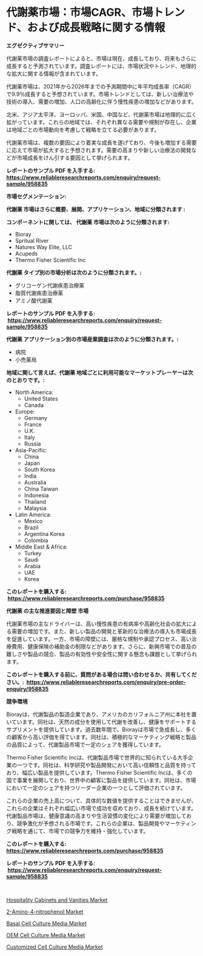 <p><h1>代謝薬市場：市場CAGR、市場トレンド、および成長戦略に関する情報</h1></p><p><strong>エグゼクティブサマリー</strong></p>
<p><p>代謝薬市場の調査レポートによると、市場は現在、成長しており、将来もさらに成長すると予測されています。調査レポートには、市場状況やトレンド、地理的な拡大に関する情報が含まれています。</p><p>代謝薬市場は、2021年から2026年までの予測期間中に年平均成長率（CAGR）で9.9％成長すると予想されています。市場トレンドとしては、新しい治療法や技術の導入、需要の増加、人口の高齢化に伴う慢性疾患の増加などがあります。</p><p>北米、アジア太平洋、ヨーロッパ、米国、中国など、代謝薬市場は地理的に広く拡がっています。これらの地域では、それぞれ異なる需要や規制が存在し、企業は地域ごとの市場動向を考慮して戦略を立てる必要があります。</p><p>代謝薬市場は、複数の要因により着実な成長を遂げており、今後も増加する需要に応えて市場が拡大すると予想されます。需要の高まりや新しい治療法の開発などが市場成長をけん引する要因として挙げられます。</p></p>
<p><strong>レポートのサンプル PDF を入手する: <a href="https://www.reliableresearchreports.com/enquiry/request-sample/958835">https://www.reliableresearchreports.com/enquiry/request-sample/958835</a></strong></p>
<p><strong>市場セグメンテーション:</strong></p>
<p><strong> 代謝薬 市場はさらに概要、展開、アプリケーション、地域に分類されます :</strong></p>
<p><strong>コンポーネントに関しては、 代謝薬 市場は次のように分類されます: &nbsp;</strong></p>
<p><ul><li>Bioray</li><li>Spritual River</li><li>Natures Way Elite, LLC</li><li>Acupeds</li><li>Thermo Fisher Scientific Inc</li></ul></p>
<p><strong> 代謝薬 タイプ別の市場分析は次のように分類されます。:</strong></p>
<p><ul><li>グリコーゲン代謝疾患治療薬</li><li>脂質代謝疾患治療薬</li><li>アミノ酸代謝薬</li></ul></p>
<p><strong>レポートのサンプル PDF を入手する: &nbsp;<a href="https://www.reliableresearchreports.com/enquiry/request-sample/958835">https://www.reliableresearchreports.com/enquiry/request-sample/958835</a></strong></p>
<p><strong> 代謝薬 アプリケーション別の市場産業調査は次のように分類されます。:</strong></p>
<p><ul><li>病院</li><li>小売薬局</li></ul></p>
<p><strong>地域に関して言えば、代謝薬 地域ごとに利用可能なマーケットプレーヤーは次のとおりです。:</strong></p>
<p><ul>
    <li>
        North America:
        <ul>
            <li>United States</li>
            <li>Canada</li>
        </ul>
    </li>
    <li>
        Europe:
        <ul>
            <li>Germany</li>
            <li>France</li>
            <li>U.K.</li>
            <li>Italy</li>
            <li>Russia</li>
        </ul>
    </li>
    <li>
        Asia-Pacific:
        <ul>
            <li>China</li>
            <li>Japan</li>
            <li>South Korea</li>
            <li>India</li>
            <li>Australia</li>
            <li>China Taiwan</li>
            <li>Indonesia</li>
            <li>Thailand</li>
            <li>Malaysia</li>
        </ul>
    </li>
    <li>
        Latin America:
        <ul>
            <li>Mexico</li>
            <li>Brazil</li>
            <li>Argentina Korea</li>
            <li>Colombia</li>
        </ul>
    </li>
    <li>
        Middle East & Africa:
        <ul>
            <li>Turkey</li>
            <li>Saudi</li>
            <li>Arabia</li>
            <li>UAE</li>
            <li>Korea</li>
        </ul>
    </li>
    </ul></p>
<p><strong>このレポートを購入する: &nbsp;<a href="https://www.reliableresearchreports.com/purchase/958835">https://www.reliableresearchreports.com/purchase/958835</a></strong></p>
<p><strong>代謝薬 の主な推進要因と障壁 市場</strong></p>
<p><p>代謝薬市場の主なドライバーは、高い慢性疾患の有病率や高齢化社会の拡大による需要の増加です。また、新しい製品の開発と革新的な治療法の導入も市場成長を促進しています。一方、市場の障壁には、厳格な規制や承認プロセス、高い治療費用、健康保険の補助金の制限などがあります。さらに、新興市場での普及の難しさや製品の競合、製品の有効性や安全性に関する懸念も課題として挙げられます。</p></p>
<p><strong>このレポートを購入する前に、質問がある場合は問い合わせるか、共有してください。:&nbsp; <a href="https://www.reliableresearchreports.com/enquiry/pre-order-enquiry/958835">https://www.reliableresearchreports.com/enquiry/pre-order-enquiry/958835</a></strong></p>
<p><strong>競争環境</strong></p>
<p><p>Biorayは、代謝製品の製造企業であり、アメリカのカリフォルニア州に本社を置いています。同社は、天然の成分を使用して代謝を改善し、健康をサポートするサプリメントを提供しています。過去数年間で、Biorayは市場で急成長し、多くの顧客から高い評価を得ています。同社は、積極的なマーケティング戦略と製品の品質によって、代謝製品市場で一定のシェアを獲得しています。</p><p>Thermo Fisher Scientific Incは、代謝製品市場で世界的に知られている大手企業の一つです。同社は、科学研究や製品開発において高い信頼性と品質を持っており、幅広い製品を提供しています。Thermo Fisher Scientific Incは、多くの国で事業を展開しており、世界中の顧客に製品を提供しています。同社は、市場において一定のシェアを持つリーダー企業の一つとして評価されています。</p><p>これらの企業の売上高について、具体的な数値を提供することはできませんが、これらの企業はそれぞれ幅広い市場で成功を収めており、成長を続けています。代謝製品市場は、健康意識の高まりや生活習慣の変化により需要が増加しており、競争激化が予想される市場です。これらの企業は、製品開発やマーケティング戦略を通じて、市場での競争力を維持・強化しています。</p></p>
<p><strong>このレポートを購入する: &nbsp; <a href="https://www.reliableresearchreports.com/purchase/958835">https://www.reliableresearchreports.com/purchase/958835</a></strong></p>
<p><strong>レポートのサンプル PDF を入手する: &nbsp;<a href="https://www.reliableresearchreports.com/enquiry/request-sample/958835">https://www.reliableresearchreports.com/enquiry/request-sample/958835</a></strong><strong></strong></p>
<p>&nbsp;</p>
<p><p><a href="https://view.publitas.com/reportprime-1/hospitality-cabinets-and-vanities-market-analysis-examines-its-scope-on-growth-opportunities-and-forecasted-trends-spanning-from-2024-to-2031/">Hospitality Cabinets and Vanities Market</a></p><p><a href="https://view.publitas.com/reportprime-1/2-amino-4-nitrophenol-market-research-report-forecasted-for-period-from-2024-2031-by-market-type-market-application-and-region/">2-Amino-4-nitrophenol Market</a></p><p><a href="https://sore-arch-6db.notion.site/Basal-Cell-Culture-Media-Market-Size-Focuses-on-Market-Dynamics-In-Depth-Analysis-and-Future-Projec-dbf8d689ca3443f5a0b2df5f1087f206">Basal Cell Culture Media Market</a></p><p><a href="https://confirmed-shield-e13.notion.site/OEM-Cell-Culture-Media-Market-with-the-goal-of-estimating-the-market-size-and-future-growth-potentia-fcac8e31daa24a90a0ab3a9bcd74f6c8">OEM Cell Culture Media Market</a></p><p><a href="https://funky-papaya-cf4.notion.site/Customized-Cell-Culture-Media-Market-A-Comprehensive-Report-of-its-Market-Share-Growth-Trends-202-6a89c83126854800baf66b984dfb9dc4">Customized Cell Culture Media Market</a></p></p>